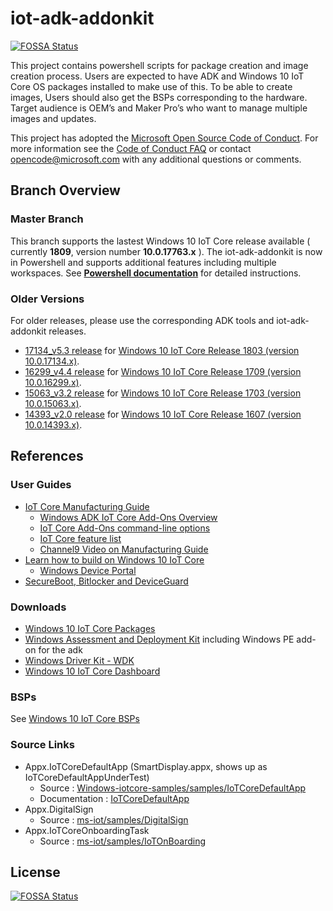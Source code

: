 # iot-adk-addonkit
[![FOSSA Status](https://app.fossa.io/api/projects/git%2Bgithub.com%2FINDIGOa84%2Fiot-adk-addonkit.svg?type=shield)](https://app.fossa.io/projects/git%2Bgithub.com%2FINDIGOa84%2Fiot-adk-addonkit?ref=badge_shield)


This project contains powershell scripts for package creation and image creation process. Users are expected to have ADK and Windows 10 IoT Core OS packages installed to make use of this. To be able to create images, Users should also get the BSPs corresponding to the hardware. Target audience is OEM’s and Maker Pro’s who want to manage multiple images and updates.

This project has adopted the [Microsoft Open Source Code of Conduct](http://microsoft.github.io/codeofconduct). For more information see the [Code of Conduct FAQ](http://microsoft.github.io/codeofconduct/faq.md) or contact [opencode@microsoft.com](mailto:opencode@microsoft.com) with any additional questions or comments.

## Branch Overview

### Master Branch

This branch supports the lastest Windows 10 IoT Core release available ( currently **1809**, version number **10.0.17763.x** ).
The iot-adk-addonkit is now in Powershell and supports additional features including multiple workspaces. See **[Powershell documentation](./Tools/README.md)** for detailed instructions.


### Older Versions

For older releases, please use the corresponding ADK tools and iot-adk-addonkit releases.

* [17134_v5.3 release](https://github.com/ms-iot/iot-adk-addonkit/releases/tag/17134_v5.3) for [Windows 10 IoT Core Release 1803 (version 10.0.17134.x)](https://software-download.microsoft.com/download/pr/17134.1.180410-1804.rs4_release_amd64fre_IOTCORE_PACKAGES.iso).
* [16299_v4.4 release](https://github.com/ms-iot/iot-adk-addonkit/releases/tag/v4.4) for [Windows 10 IoT Core Release 1709 (version 10.0.16299.x)](https://software-download.microsoft.com/download/pr/16299.15.170928-1534.rs3_release_amd64fre_IOTCORE_PACKAGES.iso).
* [15063_v3.2 release](https://github.com/ms-iot/iot-adk-addonkit/releases/tag/v3.2) for [Windows 10 IoT Core Release 1703 (version 10.0.15063.x)](https://www.microsoft.com/en-us/download/details.aspx?id=55031).
* [14393_v2.0 release](https://github.com/ms-iot/iot-adk-addonkit/releases/tag/v2.0) for [Windows 10 IoT Core Release 1607 (version 10.0.14393.x)](https://www.microsoft.com/en-us/download/details.aspx?id=53898).

## References

### User Guides

* [IoT Core Manufacturing Guide](https://docs.microsoft.com/windows-hardware/manufacture/iot/)
  * [Windows ADK IoT Core Add-Ons Overview](https://go.microsoft.com/fwlink/p/?LinkId=735029)
  * [IoT Core Add-Ons command-line options](https://docs.microsoft.com/windows-hardware/manufacture/iot/iot-core-adk-addons-command-line-options)
  * [IoT Core feature list](https://docs.microsoft.com/windows-hardware/manufacture/iot/iot-core-feature-list)
  * [Channel9 Video on Manufacturing Guide](https://channel9.msdn.com/events/Build/2017/B8085)
* [Learn how to build on Windows 10 IoT Core](https://docs.microsoft.com/windows/iot-core/)
  * [Windows Device Portal](https://docs.microsoft.com/windows/iot-core/manage-your-device/deviceportal)
* [SecureBoot, Bitlocker and DeviceGuard](https://docs.microsoft.com/windows/iot-core/secure-your-device/securebootandbitlocker)

### Downloads

* [Windows 10 IoT Core Packages](https://www.microsoft.com/en-us/software-download/windows10iotcore)
* [Windows Assessment and Deployment Kit](https://developer.microsoft.com/windows/hardware/windows-assessment-deployment-kit) including Windows PE add-on for the adk
* [Windows Driver Kit - WDK](https://developer.microsoft.com/en-us/windows/hardware/windows-driver-kit)
* [Windows 10 IoT Core Dashboard](https://developer.microsoft.com/windows/iot/docs/iotdashboard)

### BSPs

See [Windows 10 IoT Core BSPs](https://docs.microsoft.com/windows/iot-core/build-your-image/createbsps)

### Source Links

* Appx.IoTCoreDefaultApp (SmartDisplay.appx, shows up as IoTCoreDefaultAppUnderTest)
  * Source : [Windows-iotcore-samples/samples/IoTCoreDefaultApp](https://github.com/Microsoft/Windows-iotcore-samples/tree/develop/Samples/IoTCoreDefaultApp)
  * Documentation : [IoTCoreDefaultApp](https://docs.microsoft.com/windows/iot-core/develop-your-app/iotcoredefaultapp)
* Appx.DigitalSign
  * Source : [ms-iot/samples/DigitalSign](https://github.com/ms-iot/samples/tree/develop/DigitalSign)
* Appx.IoTCoreOnboardingTask
  * Source : [ms-iot/samples/IoTOnBoarding](https://github.com/ms-iot/samples/tree/develop/IotOnboarding)


## License
[![FOSSA Status](https://app.fossa.io/api/projects/git%2Bgithub.com%2FINDIGOa84%2Fiot-adk-addonkit.svg?type=large)](https://app.fossa.io/projects/git%2Bgithub.com%2FINDIGOa84%2Fiot-adk-addonkit?ref=badge_large)
